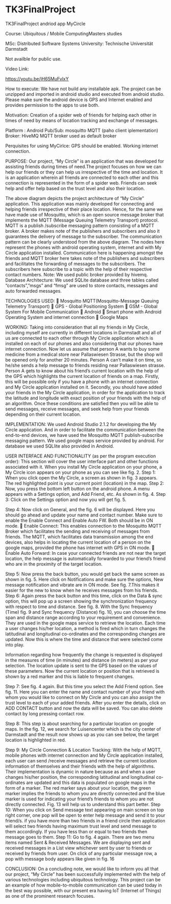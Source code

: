 # TK3FinalProject
TK3FinalProject andriod app MyCircle

Course: Ubiquitous / Mobile ComputingMasters studies

MSc: Distributed Software Systems University: Technische Universität Darmstadt

Not availble for public use. 

Video Link:

https://youtu.be/jH65MuFvlxY

How to execute:
We have not build any installable apk. The project can be unzipped and imported in android studio and executed from android studio.
Please make sure the android device is GPS and Internet enabled and provides permission to the apps to use both.

Motivation:
Creation of a spider web of friends for helping each other in times of need by means of location tracking and exchange of messages.

Platform : Android
Pub/Sub: mosquitto MQTT (paho client iplementation)
Broker: HiveMQ MQTT broker used as default broker

Perquisites for using MyCirlce:
GPS should be enabled.
Working internet connection.

PURPOSE: Our project, “My Circle” is an application that was developed for assisting friends during times of need.The project focuses on how we can help our friends or they can help us irrespective of the time and location. It is an application wherein all friends are connected to each other and this connection is represented in the form of a spider web. Friends can seek help and offer help based on the trust level and also their location. 

The above diagram depicts the project architecture of “My Circle” application. This application was mainly developed for connecting and helping friends irrespective of their place location. Hence, for the same we have made use of Mosquitto, which is an open source message broker that implements the MQTT (Message Queuing Telemetry Transport) protocol. MQTT is a publish /subscribe messaging pattern consisting of a MQTT broker. A broker makes note of the publishers and subscribers and also it guarantees the delivery of message to the subscriber. The communication pattern can be clearly understood from the above diagram. The nodes here represent the phones with android operating system, internet and with My Circle application installed. Communication here is happening amongst the friends and MQTT broker here takes note of the publishers and subscribers and facilitates the forwarding of messages to the subscribers. The subscribers here subscribe to a topic with the help of their respective contact numbers. Note: We used public broker provided by hivemq. 
Database Architecture: We used SQLite database and three tables called “contacts”,”msgs” and “fmsg” are used to store contacts, messages and auto forwarded messages.   

TECHNOLOGIES USED:  Mosquitto MQTT(Mosquitto-Message Queuing Telemetry Transport)  GPS - Global Positioning System  GSM - Global System For Mobile Communication  Android  Smart phone with Android Operating System and internet connection  Google Maps  

WORKING: Taking into consideration that all my friends in My Circle, including myself are currently in different locations in Darmstadt and all of us are connected to each other through My Circle application which is installed on each of our phones and also considering that our phones have internet connection. Now let us assume that person A wants to buy some medicine from a medical store near Pallaswiesen Strasse, but the shop will be opened only for another 20 minutes. Person A can’t make it on time, so he/she sends a help message to friends residing near Pallaswiesen strasse. Person A 
gets to know about his friend’s current location with the help of the GPS which highlights the current location of friends on a map. Firstly, this will be possible only if you have a phone with an internet connection and My Circle application installed on it. Secondly, you should have added your friends in the My Circle application, in order for the application to track the latitude and longitude with exact position of your friends with the help of an algorithm. Once these conditions are satisfied then you will be able to send messages, receive messages, and seek help from your friends depending on their current location. 

IMPLEMENTATION: We used Android Studio 2.1.2 for developing the My Circle application. And in order to facilitate the communication between the end-to-end devices, we have used the Mosquitto MQTT publish-subscribe messaging pattern. We used google maps service provided by android. For database we used SQLlite also provided in Android.   

USER INTERFACE AND FUNCTIONALITY (as per the program execution order): This section will cover the user interface part and other functions associated with it. When you install My Circle application on your phone, a My Circle icon appears on your phone as you can see like fig. 2.  Step 1: When you click open the My Circle, a screen as shown in fig. 3 appears. The red highlighted point is your current point (location) in the map. Step 2: Now, you press the bottom left button on the android phone. A menu appears with a Settings option, and Add Friend, etc. As shown in fig. 4. Step 3: Click on the Settings option and now you will get fig. 5. 

Step 4: Now click on General, and the fig. 6 will be displayed. Here you should go ahead and update your name and contact number. Make sure to enable the Enable Connect and Enable Auto FW. Both should be in ON mode. 
 Enable Connect: This enables connection to the Mosquitto MQTT Broker which facilitates the sending and receiving of messages from friends. The MQTT, which facilitates data transmission among the end devices, also helps in locating the current location of a person on the google maps, provided the phone has internet with GPS in ON mode.   Enable Auto Forward: In case your connected friends are not near the target location, the help message is automatically forwarded to your friend’s friend who are in the proximity of the target location. 
  
Step 5: Now press the back button, you would get back the same screen as shown in fig. 5. Here click on Notifications and make sure the options, New message notification and vibrate are in ON mode. See fig. 7.This makes it easier for the new to know when he receives messages from his friends. Step 6: Again press the back button and this time, click on the Data & sync option, this will pop up a screen showing the synchronization frequency with respect to time and distance. See fig. 8. With the Sync frequency (Time) fig. 9 and Sync frequency (Distance) fig. 10, you can choose the time span and distance range according to your requirement and convenience. They are used in the google maps service to retrieve the location. Each time a user changes his/her location, a method is fired which in turn changes the latitudinal and longitudinal co-ordinates and the corresponding changes are updated. Now this is where the time and distance that were selected come into play. 

Information regarding how frequently the change is requested is displayed in the measures of time (in minutes) and distance (in meters) as per your selection. The location update is sent to the GPS based on the values of these parameters. Now the current location or position that is retrieved is shown by a red marker and this is liable to frequent changes. 

Step 7: See fig. 4 again. But this time you select the Add Friend option. See fig. 11. Here you can enter the name and contact number of your friend with whom you would like to connect on My Circle and you can also assign the trust level to each of your added friends. After you enter the details, click on ADD CONTACT button and now the data will be saved. You can also delete contact by long pressing contact row. 

Step 8: This step is about searching for a particular location on google maps. In the fig. 12, we search for Luisencenter which is the city center of Darmstadt and the result now shows up as you can see below, the target location is highlighted in red. 

Step 9: My Circle Connection & Location Tracking: With the help of MQTT, mobile phones with internet connection and My Circle application installed, each user can send /receive messages and retrieve the current location information of themselves and their friends with the help of algorithms. Their implementation is dynamic in nature because as and when a user changes his/her position, the corresponding latitudinal and longitudinal co-ordinates are updated and this data is populated on google maps in the form of a marker. The red marker says about your location, the green marker implies the friends to whom you are directly connected and the blue marker is used for indicating your friend’s friends to whom you are not directly connected. Fig. 13 will help us to understand this part better. 
Step 10: When you click on Send message text appearing on main screen on top right corner, one pop will be open to enter help message and send it to your friend/s. if you have more than two friends in a friend circle then application will select two friends having maximum trust level and send message to them accordingly. If you have less than or equal to two friends then message goes to them. Step 11: Go to fig. 4 again. There are two menu items named Sent & Received Messages. We are displaying sent and received messages in a List view whichever sent by user to friends or received by friends from user. On click of any particular message row, a pop with message body appears like given in fig. 16  

CONCLUSION: On a concluding note, we would like to inform you all that our project, “My Circle” has been successfully implemented with the help of various technologies including ubiquitous technology. This project can be an example of how mobile-to-mobile communication can be used today in the best way possible, with our present era having IoT (Internet of Things) as one of the prominent research focuses. 
